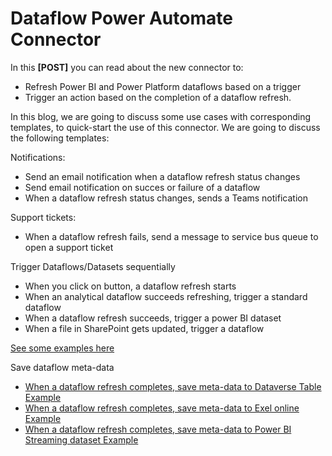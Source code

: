 # Dataflow Power Automate Connector 
In this **[POST]** you can read about the new connector to:
* Refresh Power BI and Power Platform dataflows based on a trigger
* Trigger an action based on the completion of a dataflow refresh.

In this blog, we are going to discuss some use cases with corresponding templates, to quick-start the use of this connector. We are going to discuss the following templates:

Notifications:
* Send an email notification when a dataflow refresh status changes
* Send email notification on succes or failure of a dataflow
* When a dataflow refresh status changes, sends a Teams notification

Support tickets:
* When a dataflow refresh fails, send a message to service bus queue to open a support ticket


Trigger Dataflows/Datasets sequentially
* When you click on button, a dataflow refresh starts
* When an analytical dataflow succeeds refreshing, trigger a standard dataflow
* When a dataflow refresh succeeds, trigger a power BI dataset
* When a file in SharePoint gets updated, trigger a dataflow

[See some examples here](https://miquelladeboer.github.io/dataflowdiagnostics/all_dataflow_templates.html)

Save dataflow meta-data
* [When a dataflow refresh completes, save meta-data to Dataverse Table Example](https://miquelladeboer.github.io/dataflowdiagnostics/dataflow_monitoring_with_data_in_dataverse.html)
* [When a dataflow refresh completes, save meta-data to Exel online Example](https://miquelladeboer.github.io/dataflowdiagnostics/dataflow_monitoring_with_excel.html)
* [When a dataflow refresh completes, save meta-data to Power BI Streaming dataset Example](https://miquelladeboer.github.io/dataflowdiagnostics/dataflow_monitoring_with_powerbi_streaming_dataset.html)

